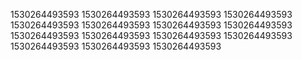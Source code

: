 1530264493593
1530264493593
1530264493593
1530264493593
1530264493593
1530264493593
1530264493593
1530264493593
1530264493593
1530264493593
1530264493593
1530264493593
1530264493593
1530264493593
1530264493593